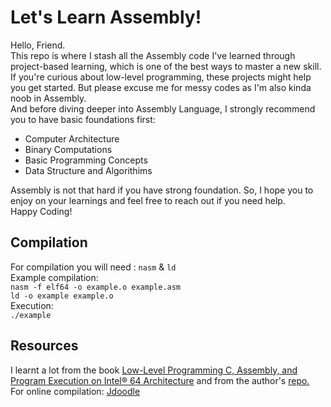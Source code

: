 # Let's Learn Assembly!
Hello, Friend.<br/>This repo is where I stash all the Assembly code I've learned through project-based learning, which is one of the best ways to master a new skill.  
If you're curious about low-level programming, these projects might help you get started. But please excuse me for messy codes as I'm also kinda noob in Assembly.  
And before diving deeper into Assembly Language, I strongly recommend you to have basic foundations first:  
- Computer Architecture
- Binary Computations
- Basic Programming Concepts
- Data Structure and Algorithims
  
Assembly is not that hard if you have strong foundation. So, I hope you to enjoy on your learnings and feel free to reach out if you need help.<br/>Happy Coding!

## Compilation
For compilation you will need : `nasm` & `ld` <br/>
Example compilation: <br/>
`nasm -f elf64 -o example.o example.asm` <br/>
`ld -o example example.o` <br/>
Execution: <br/>
`./example` <br/>

## Resources
I learnt a lot from the book [Low-Level Programming C, Assembly, and Program Execution on Intel® 64 Architecture](https://link.springer.com/book/10.1007/978-1-4842-2403-8) and from the author's [repo.](https://github.com/Apress/low-level-programming)<br/>
For online compilation: [Jdoodle](https://www.jdoodle.com/)
